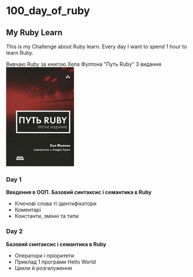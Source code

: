 # 100_day_of_ruby
## My Ruby Learn

This is my Challenge about Ruby learn.
Every day I want to spend 1 hour to learn Ruby. 

Вивчаю Ruby за книгою Хела Фултона "Путь Ruby" 3 видання
![Хел Фултон Путь Ruby](images/put-ruby-trete-izdanie.jpg)
### Day 1
**Введення в ООП.**
**Базовий синтаксис і семантика в Ruby**
* Ключові слова ті ідентифікатори 
* Коментарі
* Константи, змінні та типи

### Day 2
**Базовий синтаксис і семантика в Ruby**
* Оператори і пріоритети
* Приклад 1 програми Hello World 
* Цикли й розгалуження
